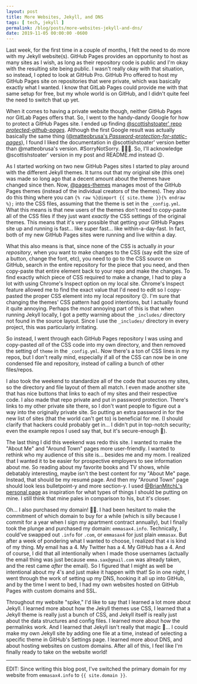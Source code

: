 ```yaml
---
layout: post
title: More Websites, Jekyll, and DNS
tags: [ tech, jekyll ]
permalink: /blog/posts/more-websites-jekyll-and-dns/
date: 2019-11-05 00:00:00 -0600
---
```


Last week, for the first time in a couple of months, I felt the need to do more with my Jekyll website(s). GitHub Pages provides an opportunity to host as many sites as I wish, as long as their repository code is public and I'm okay with the resulting site being public. I wasn't really okay with that situation, so instead, I opted to look at GitHub Pro. GitHub Pro offered to host my GitHub Pages site on repositories that were private, which was basically exactly what I wanted. I know that GitLab Pages could provide me with that same setup for free, but my whole world is on GitHub, and I didn't quite feel the need to switch that up yet.

When it comes to having a private website though, neither GitHub Pages nor GitLab Pages offers that. So, I went to the handy-dandy Google for how to protect a GitHub Pages site. I ended up finding [@scottishstoater' repo _protected-github-pages_](https://github.com/scottishstoater/protected-github-pages). Although the first Google result was actually basically the same thing ([@matteobrusa's _Password-protection-for-static-pages_](https://github.com/matteobrusa/Password-protection-for-static-pages)), I found I liked the documentation in @scottishstoater' version better than @matteobrusa's version. #SorryNotSorry. 🤷🏻‍♀️. So, I'll acknowledge @scottishstoater' version in my post and README.md instead 😉.

As I started working on two new GitHub Pages sites I started to play around with the different Jekyll themes. It turns out that my original site (this one) was made so long ago that a decent amount about the themes have changed since then. Now, [@pages-themes](https://github.com/pages-themes) manages most of the GitHub Pages themes (instead of the individual creators of the themes). They also do this thing where you can `{% raw %}@import {{ site.theme }}{% endraw %};` into the CSS files, assuming that the theme is set in the `_config.yml`. What this means is that new users of the themes don't need to copy-paste all of the CSS files if they just want _exactly_ the CSS settings of the original themes. This means that it's very possible that getting your GitHub Pages site up and running is fast... like super fast... like within-a-day-fast. In fact, both of my new GitHub Pages sites were running and live within a day.

What this also means is that, since none of the CSS is actually _in your repository_, when you want to make changes to the CSS (say edit the size of a button, change the font, etc), you need to go to the CSS source on GitHub, search in the entire repository for the piece that you need, and then copy-paste that entire element back to your repo and make the changes. To find exactly which piece of CSS required to make a change, I had to play a lot with using Chrome's Inspect option on my local site. Chrome's Inspect feature allowed me to find the exact value that I'd need to edit so I copy-pasted the proper CSS element into my local repository 😕. I'm sure that changing the themes' CSS pattern had good intentions, but I actually found it quite annoying. Perhaps the _most_ annoying part of this is that when running Jekyll locally, I got a petty warning about the `_includes/` directory not found in the source layout. Since I use the `_includes/` directory in every project, this was particularly irritating.

So instead, I went through each GitHub Pages repository I was using and copy-pasted _all_ of the CSS code into my own directory, and then removed the setting of `theme` in the `_config.yml`. Now there's a ton of CSS lines in my repos, but I don't really mind, especially if all of the CSS can now be in one condensed file and repository, instead of calling a bunch of other files/repos.

I also took the weekend to standardize all of the code that sources my sites, so the directory and file layout of them all match. I even made another site that has nice buttons that links to each of my sites and their respective code. I also made that repo private and put in password protection. There's links to my other private site there, so I don't want people to figure out a way into the originally private site. So putting an extra password in for the new list of sites (that the world can't get to) is beneficial for me. (I should clarify that hackers could probably get in... I didn't put in top-notch security; even the example repos I used say that, but it's secure-enough 🤫).

The last thing I did this weekend was redo this site. I wanted to make the "About Me" and "Around Town" pages more user-friendly. I wanted to rethink who my audience of this site is... besides me and my mom. I realized that I wanted it to be easier for prospective employers to see information about me. So reading about my favorite books and TV shows, while debatably interesting, maybe isn't the best content for my "About Me" page. Instead, that should be my resumé page. And then my "Around Town" page should look less bulletpoint-y and more section-y. I used [@BrianMitchL's personal page](https://brianm.me/) as inspiration for what types of things I should be putting on mine. I still think that mine pales in comparison to his, but it's closer.

Oh... I also purchased my domain! 🙌🏼. I had been hesitant to make the commitment of which domain to buy for a while (which is silly because I commit for a year when I sign my apartment contract annually), but I finally took the plunge and purchased my domain: `emmasax4.info`. Technically, I could've swapped out `.info` for `.com`, or `emmasax4` for just plain `emmasax`. But after a week of pondering what I wanted to choose, I realized that `4` is kind of my thing. My email has a 4. My Twitter has a 4. My GitHub has a 4. And of course, I did that all intentionally when I made those usernames (actually the email thing was just because `emma.sax@gmail.com` was already taken, and the rest came _after_ the email). So I figured that I might as well be intentional about my 4's and just make it happen with that! So in one night, I went through the work of setting up my DNS, hooking it all up into GitHub, and by the time I went to bed, I had my own websites hosted on GitHub Pages with custom domains and SSL.

Throughout my website "spike," I'd like to say that I learned a lot more about Jekyll. I learned more about how the Jekyll themes use CSS, I learned that a Jekyll theme is really just a bunch of CSS, and Jekyll itself is really just about the data structures and config files. I learned more about how the permalinks work. And I learned that Jekyll isn't really that magic 🎉... I could make my own Jekyll site by adding one file at a time, instead of selecting a specific theme in GitHub's Settings page. I learned more about DNS, and about hosting websites on custom domains. After all of this, I feel like I'm finally ready to take on the website world!

---

EDIT: Since writing this blog post, I've switched the primary domain for my website from `emmasax4.info` to `{{ site.domain }}`.
